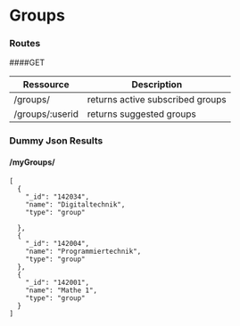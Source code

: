 # Groups



### Routes
####GET

|Ressource   | Description  |
|---|---|
|/groups/   | returns active subscribed groups  |
|/groups/:userid   | returns suggested groups  |


### Dummy Json Results

#### /myGroups/
```
[
  {
    "_id": "142034",
    "name": "Digitaltechnik",
    "type": "group"
    
  },
  {
    "_id": "142004",
    "name": "Programmiertechnik",
    "type": "group"
  },
  {
    "_id": "142001",
    "name": "Mathe 1",
    "type": "group"
  }
]

```

